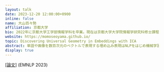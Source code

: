 ```yaml
---
layout: talk
date: 2023-12-20 12:00:00+0900
inline: false
name: 大山百々勢
affiliation: 京都大学
bio: 2022年に京都大学工学部情報学科を卒業。現在は京都大学大学院情報学研究科修士課程に在籍中。埋め込み空間の理解に関する研究に従事。
website: https://momoseoyama.github.io/
topic: Discovering Universal Geometry in Embeddings with ICA
abstract: 単語や画像を数百次元のベクトルで表現する埋め込み表現はNLPをはじめ機械学習の様々な場面で使われていますが、高次元の埋め込み表現の視覚的な理解が難しいことが問題となります。独立成分分析（ICA）とはデータを独立な成分に分解する統計の手法で、ICAを使うと単語や画像の埋め込みに存在する「解釈可能なトゲ」を見つけることができます。そして、この「解釈可能なトゲ」は異なる言語の埋め込みや画像の埋め込みなど様々な埋め込みに共通して存在することもわかりました。今回のトークでは、ICAで明らかになる埋め込みの普遍的な形状について、具体例を多く使いながらお伝えしたいと思います。
display: true
---
```

[[論文]](https://arxiv.org/abs/2305.13175) (EMNLP 2023)
